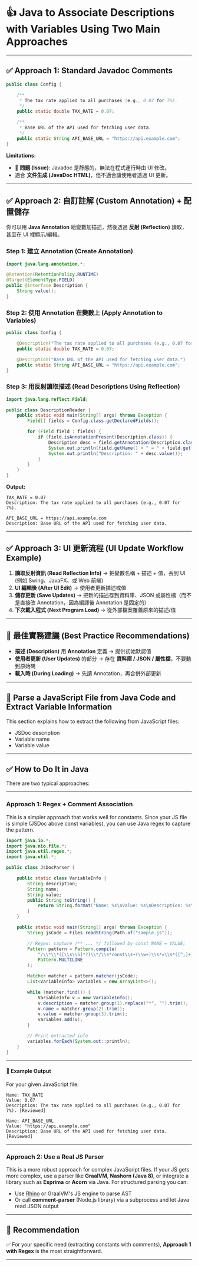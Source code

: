 # 👍 **Java** to Associate **Descriptions with Variables** Using Two Main Approaches

---

## ✅ Approach 1: Standard Javadoc Comments

```java
public class Config {

    /**
     * The tax rate applied to all purchases (e.g., 0.07 for 7%).
     */
    public static double TAX_RATE = 0.07;

    /**
     * Base URL of the API used for fetching user data.
     */
    public static String API_BASE_URL = "https://api.example.com";
}
```

**Limitations:**

- 📌 **問題 (Issue)**: Javadoc 是靜態的，無法在程式運行時由 UI 修改。
- 適合 **文件生成 (JavaDoc HTML)**，但不適合讓使用者透過 UI 更新。

---

## ✅ Approach 2: 自訂註解 (Custom Annotation) + 配置儲存

你可以用 **Java Annotation** 給變數加描述，然後透過 **反射 (Reflection)** 讀取，甚至在 UI 裡顯示/編輯。

### Step 1: 建立 Annotation (Create Annotation)

```java
import java.lang.annotation.*;

@Retention(RetentionPolicy.RUNTIME)
@Target(ElementType.FIELD)
public @interface Description {
    String value();
}
```

### Step 2: 使用 Annotation 在變數上 (Apply Annotation to Variables)

```java
public class Config {

    @Description("The tax rate applied to all purchases (e.g., 0.07 for 7%).")
    public static double TAX_RATE = 0.07;

    @Description("Base URL of the API used for fetching user data.")
    public static String API_BASE_URL = "https://api.example.com";
}
```

### Step 3: 用反射讀取描述 (Read Descriptions Using Reflection)

```java
import java.lang.reflect.Field;

public class DescriptionReader {
    public static void main(String[] args) throws Exception {
        Field[] fields = Config.class.getDeclaredFields();

        for (Field field : fields) {
            if (field.isAnnotationPresent(Description.class)) {
                Description desc = field.getAnnotation(Description.class);
                System.out.println(field.getName() + " = " + field.get(null));
                System.out.println("Description: " + desc.value());
            }
        }
    }
}
```

**Output:**

```text
TAX_RATE = 0.07
Description: The tax rate applied to all purchases (e.g., 0.07 for 7%).

API_BASE_URL = https://api.example.com
Description: Base URL of the API used for fetching user data.
```

---

## ✅ Approach 3: UI 更新流程 (UI Update Workflow Example)

1. **讀取反射資訊 (Read Reflection Info)** → 把變數名稱 + 描述 + 值，丟到 UI (例如 Swing、JavaFX、或 Web 前端)
2. **UI 編輯後 (After UI Edit)** → 使用者更新描述或值
3. **儲存更新 (Save Updates)** → 把新的描述存到資料庫、JSON 或屬性檔（而不是直接改 Annotation，因為編譯後 Annotation 是固定的）
4. **下次載入程式 (Next Program Load)** → 從外部檔案覆蓋原來的描述/值

---

## 📌 **最佳實務建議 (Best Practice Recommendations)**

- **描述 (Description)** 用 **Annotation** 定義 → 提供初始默認值
- **使用者更新 (User Updates)** 的部分 → 存在 **資料庫 / JSON / 屬性檔**，不要動到原始碼
- **載入時 (During Loading)** → 先讀 Annotation，再合併外部更新

---

## 📄 Parse a **JavaScript File** from **Java Code** and Extract Variable Information

This section explains how to extract the following from JavaScript files:

- JSDoc description
- Variable name  
- Variable value

---

## ✅ How to Do It in Java

There are two typical approaches:

---

### **Approach 1: Regex + Comment Association**

This is a simpler approach that works well for constants. Since your JS file is simple (JSDoc above const variables), you can use Java regex to capture the pattern.

```java
import java.io.*;
import java.nio.file.*;
import java.util.regex.*;
import java.util.*;

public class JsDocParser {

    public static class VariableInfo {
        String description;
        String name;
        String value;
        public String toString() {
            return String.format("Name: %s\nValue: %s\nDescription: %s\n", name, value, description);
        }
    }

    public static void main(String[] args) throws Exception {
        String jsCode = Files.readString(Path.of("sample.js"));

        // Regex: capture /** ... */ followed by const NAME = VALUE;
        Pattern pattern = Pattern.compile(
            "/\\*\\*([\\s\\S]*?)\\*/\\s*const\\s+(\\w+)\\s*=\\s*([^;]+);",
            Pattern.MULTILINE
        );

        Matcher matcher = pattern.matcher(jsCode);
        List<VariableInfo> variables = new ArrayList<>();

        while (matcher.find()) {
            VariableInfo v = new VariableInfo();
            v.description = matcher.group(1).replace("*", "").trim();
            v.name = matcher.group(2).trim();
            v.value = matcher.group(3).trim();
            variables.add(v);
        }

        // Print extracted info
        variables.forEach(System.out::println);
    }
}
```

---

#### 📌 Example Output

For your given JavaScript file:

```text
Name: TAX_RATE
Value: 0.07
Description: The tax rate applied to all purchases (e.g., 0.07 for 7%). [Reviewed]

Name: API_BASE_URL
Value: "https://api.example.com"
Description: Base URL of the API used for fetching user data. [Reviewed]
```

---

### **Approach 2: Use a Real JS Parser**

This is a more robust approach for complex JavaScript files. If your JS gets more complex, use a parser like **GraalVM**, **Nashorn (Java 8)**, or integrate a library such as **Esprima** or **Acorn** via Java. For structured parsing you can:

- Use [Rhino](https://developer.mozilla.org/en-US/docs/Mozilla/Projects/Rhino) or GraalVM's JS engine to parse AST
- Or call **comment-parser** (Node.js library) via a subprocess and let Java read JSON output

---

## 🎯 **Recommendation**

✅ For your specific need (extracting constants with comments), **Approach 1 with Regex** is the most straightforward.

---
